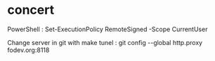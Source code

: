 # concert
PowerShell : Set-ExecutionPolicy RemoteSigned -Scope CurrentUser

Change server in git with make tunel : git config --global http.proxy fodev.org:8118
